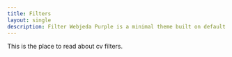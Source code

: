 ```yaml
---
title: Filters
layout: single
description: Filter Webjeda Purple is a minimal theme built on default jekyll theme. It is very light highly customizable. Suitable for minimal blogs.
---
```



This is the place to read about cv filters.
